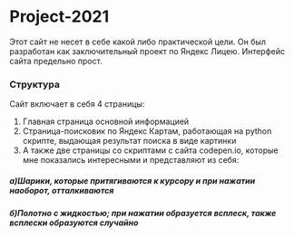 # Project-2021
Этот сайт не несет в себе какой либо практической цели. Он был разработан как заключительный проект по Яндекс Лицею.
Интерфейс сайта предельно прост. 
### Структура
Сайт включает в себя 4 страницы:
1) Главная страница основной информацией
2) Страница-поисковик по Яндекс Картам, работающая на python скрипте, выдающая результат поиска в виде картинки
3) А также две страницы со скриптами с сайта codepen.io, которые мне показались интересными и представляют из себя:
#####    а)Шарики, которые притягиваются к курсору и при нажатии наоборот, отталкиваются
#####    б)Полотно с жидкостью; при нажатии образуется всплеск, также всплески образуются случайно
